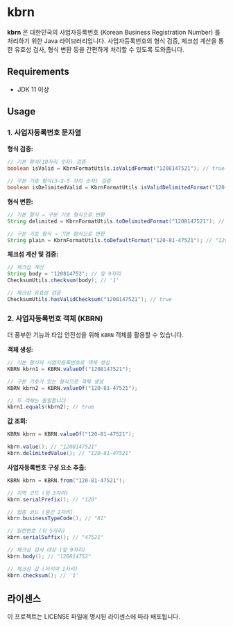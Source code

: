 # kbrn

**kbrn** 은 대한민국의 사업자등록번호 (Korean Business Registration Number) 를 처리하기 위한 Java 라이브러리입니다.
사업자등록번호의 형식 검증, 체크섬 계산을 통한 유효성 검사, 형식 변환 등을 간편하게 처리할 수 있도록 도와줍니다.

## Requirements
- JDK 11 이상

## Usage

### 1. 사업자등록번호 문자열

**형식 검증:**

```java
// 기본 형식(10자리 숫자) 검증
boolean isValid = KbrnFormatUtils.isValidFormat("1208147521"); // true

// 구분 기호 형식(3-2-5 자리 숫자) 검증
boolean isDelimitedValid = KbrnFormatUtils.isValidDelimitedFormat("120-81-47521"); // true
```

**형식 변환:**

```java
// 기본 형식 → 구분 기호 형식으로 변환
String delimited = KbrnFormatUtils.toDelimitedFormat("1208147521"); // "120-81-47521"

// 구분 기호 형식 → 기본 형식으로 변환
String plain = KbrnFormatUtils.toDefaultFormat("120-81-47521"); // "1208147521"
```

**체크섬 계산 및 검증:**

```java
// 체크섬 계산
String body = "120814752"; // 앞 9자리
ChecksumUtils.checksum(body); // '1'

// 체크섬 유효성 검증
ChecksumUtils.hasValidChecksum("1208147521"); // true
```

### 2. 사업자등록번호 객체 (KBRN)

더 풍부한 기능과 타입 안전성을 위해 `KBRN` 객체를 활용할 수 있습니다.

**객체 생성:**

```java
// 기본 형식의 사업자등록번호로 객체 생성
KBRN kbrn1 = KBRN.valueOf("1208147521");

// 구분 기호가 있는 형식으로 객체 생성
KBRN kbrn2 = KBRN.valueOf("120-81-47521");

// 두 객체는 동일합니다
kbrn1.equals(kbrn2); // true
```

**값 조회:**

```java
KBRN kbrn = KBRN.valueOf("120-81-47521");

kbrn.value(); // "1208147521"
kbrn.delimitedValue(); // "120-81-47521"
```

**사업자등록번호 구성 요소 추출:**

```java
KBRN kbrn = KBRN.from("120-81-47521");

// 지역 코드 (앞 3자리)
kbrn.serialPrefix(); // "120"

// 업종 코드 (중간 2자리)
kbrn.businessTypeCode(); // "81"

// 일련번호 (뒤 5자리)
kbrn.serialSuffix(); // "47521"

// 체크섬 검사 대상 (앞 9자리)
kbrn.body(); // "120814752"

// 체크섬 값 (마지막 1자리)
kbrn.checksum(); // '1'
```

## 라이센스

이 프로젝트는 LICENSE 파일에 명시된 라이센스에 따라 배포됩니다.

